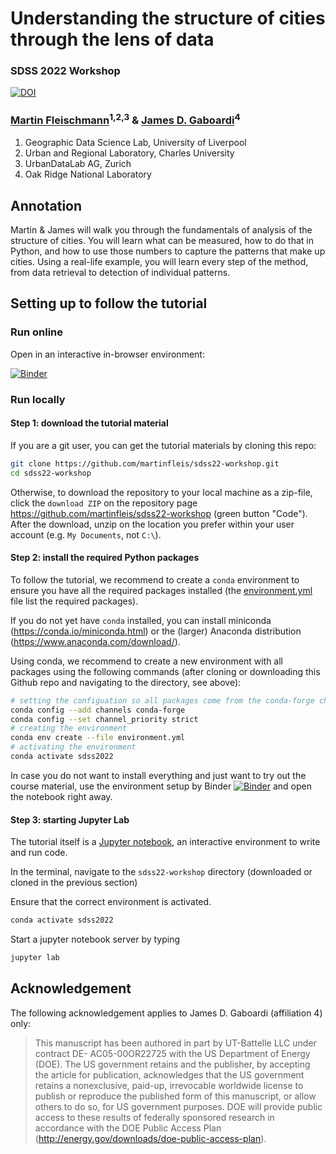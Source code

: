 # Understanding the structure of cities through the lens of data

### SDSS 2022 Workshop 
[![DOI](https://zenodo.org/badge/DOI/10.5281/zenodo.7109016.svg)](https://doi.org/10.5281/zenodo.7109016)



### [Martin Fleischmann](https://martinfleischmann.net)<sup>1,2,3</sup> & [James D. Gaboardi](https://www.ornl.gov/staff-profile/james-d-gaboardi)<sup>4</sup>

1. Geographic Data Science Lab, University of Liverpool
2. Urban and Regional Laboratory, Charles University
3. UrbanDataLab AG, Zurich
4. Oak Ridge National Laboratory

## Annotation

Martin & James will walk you through the fundamentals of analysis of the structure of cities. You will learn what can be measured, how to do that in Python, and how to use those numbers to capture the patterns that make up cities. Using a real-life example, you will learn every step of the method, from data retrieval to detection of individual patterns.

## Setting up to follow the tutorial

### Run online

Open in an interactive in-browser environment: 

[![Binder](https://mybinder.org/badge_logo.svg)](https://mybinder.org/v2/gh/martinfleis/sdss22-workshop/HEAD?labpath=demo-notebook.ipynb)

### Run locally

#### Step 1: download the tutorial material

If you are a git user, you can get the tutorial materials by cloning this repo:

```bash
git clone https://github.com/martinfleis/sdss22-workshop.git
cd sdss22-workshop
```

Otherwise, to download the repository to your local machine as a zip-file, click the
`download ZIP` on the repository page
<https://github.com/martinfleis/sdss22-workshop> (green button "Code"). After
the download, unzip on the location you prefer within your user account (e.g. `My
Documents`, not `C:\`).

#### Step 2: install the required Python packages

To follow the tutorial, we recommend to create a `conda` environment to ensure you have
all the required packages installed (the [environment.yml](environment.yml) file list
the required packages).

If you do not yet have `conda` installed, you can install miniconda
(<https://conda.io/miniconda.html>) or the (larger) Anaconda distribution
(<https://www.anaconda.com/download/>).

Using conda, we recommend to create a new environment with all packages using the
following commands (after cloning or downloading this Github repo and navigating to the
directory, see above):

```bash
# setting the configuation so all packages come from the conda-forge channel
conda config --add channels conda-forge
conda config --set channel_priority strict
# creating the environment
conda env create --file environment.yml
# activating the environment
conda activate sdss2022
```

In case you do not want to install everything and just want to try out the course
material, use the environment setup by Binder [![Binder](https://mybinder.org/badge_logo.svg)](https://mybinder.org/v2/gh/martinfleis/sdss22-workshop/main?urlpath=lab/) and open the notebook right away.

#### Step 3: starting Jupyter Lab

The tutorial itself is a [Jupyter notebook](http://jupyter.org/), an interactive
environment to write and run code.

In the terminal, navigate to the `sdss22-workshop` directory (downloaded or
cloned in the previous section)

Ensure that the correct environment is activated.

```bash
conda activate sdss2022
```

Start a jupyter notebook server by typing

```bash
jupyter lab
```

## Acknowledgement

The following acknowledgement applies to James D. Gaboardi (affiliation 4) only:

> This manuscript has been authored in part by UT-Battelle LLC under contract DE- AC05-00OR22725 with the US Department of Energy (DOE). The US government retains and the publisher, by accepting the article for publication, acknowledges that the US government retains a nonexclusive, paid-up, irrevocable worldwide license to publish or reproduce the published form of this manuscript, or allow others to do so, for US government purposes. DOE will provide public access to these results of federally sponsored research in accordance with the DOE Public Access Plan (<http://energy.gov/downloads/doe-public-access-plan>).
